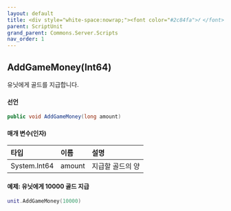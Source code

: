 ```yaml
---
layout: default
title: <div style="white-space:nowrap;"><font color="#2c84fa">𝑓 </font>AddGameMoney</div>
parent: ScriptUnit
grand_parent: Commons.Server.Scripts
nav_order: 1
---
```


<!-- 아래로 편집 -->


## AddGameMoney(Int64)
유닛에게 골드를 지급합니다.

#### 선언
```cs
public void AddGameMoney(long amount)
```
#### 매개 변수(인자)

|타입|이름|설명|
|:-|:-|:-|
|System.Int64|amount|지급할 골드의 양|

#### 예제: 유닛에게 10000 골드 지급
```lua
unit.AddGameMoney(10000)
```

